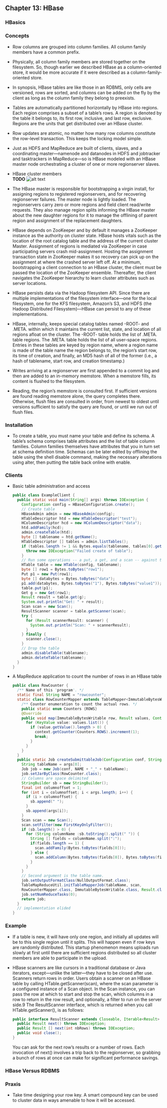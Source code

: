 ## Chapter 13: HBase

### HBasics

### Concepts

- Row columns are grouped into column families. All column family members have a common prefix.

- Physically, all column family members are stored together on the filesystem. So, though earlier we described HBase as a column-oriented store, it would be more accurate if it were described as a column-family-oriented store.

- In synopsis, HBase tables are like those in an RDBMS, only cells are versioned, rows are sorted, and columns can be added on the fly by the client as long as the column family they belong to preexists.

- Tables are automatically partitioned horizontally by HBase into regions. Each region comprises a subset of a table’s rows. A region is denoted by the table it belongs to, its first row, inclusive, and last row, exclusive. Regions are the units that get distributed over an HBase cluster.

- Row updates are atomic, no matter how many row columns constitute the row-level transaction. This keeps the locking model simple.

- Just as HDFS and MapReduce are built of clients, slaves, and a coordinating master—namenode and datanodes in HDFS and jobtracker and tasktrackers in MapReduce—so is HBase modeled with an HBase master node orchestrating a cluster of one or more regionserver slaves.

- HBase cluster members  
**TODO**
![alt text](img/fig_13_1_HBase.PNG)  

- The HBase master is responsible for bootstrapping a virgin install, for assigning regions to registered regionservers, and for recovering regionserver failures. The master node is lightly loaded. The regionservers carry zero or more regions and field client read/write requests. They also manage region splits informing the HBase master about the new daughter regions for it to manage the offlining of parent region and assignment of the replacement daughters.

- HBase depends on ZooKeeper and by default it manages a ZooKeeper instance as the authority on cluster state. HBase hosts vitals such as the location of the root catalog table and the address of the current cluster Master. Assignment of regions is mediated via ZooKeeper in case participating servers crash mid-assignment. Hosting the assignment transaction state in ZooKeeper makes it so recovery can pick up on the assignment at where the crashed server left off. At a minimum, bootstrapping a client connection to an HBase cluster, the client must be passed the location of the ZooKeeper ensemble. Thereafter, the client navigates the ZooKeeper hierarchy to learn cluster attributes such as server locations.

- HBase persists data via the Hadoop filesystem API. Since there are multiple implementations of the filesystem interface—one for the local filesystem, one for the KFS filesystem, Amazon’s S3, and HDFS (the Hadoop Distributed Filesystem)—HBase can persist to any of these implementations.

- HBase, internally, keeps special catalog tables named -ROOT- and .META. within which it maintains the current list, state, and location of all regions afloat on the cluster. The -ROOT- table holds the list of .META. table regions. The .META. table holds the list of all user-space regions. Entries in these tables are keyed by region name, where a region name is made of the table name the region belongs to, the region’s start row, its time of creation, and finally, an MD5 hash of all of the former (i.e., a hash of tablename, start row, and creation timestamp.)

- Writes arriving at a regionserver are first appended to a commit log and then are added to an in-memory memstore. When a memstore fills, its content is flushed to the filesystem.

- Reading, the region’s memstore is consulted first. If sufficient versions are found reading memstore alone, the query completes there. Otherwise, flush files are consulted in order, from newest to oldest until versions sufficient to satisfy the query are found, or until we run out of flush files.

### Installation

- To create a table, you must name your table and define its schema. A table’s schema comprises table attributes and the list of table column families. Column families themselves have attributes that you in turn set at schema definition time. Schemas can be later edited by offlining the table using the shell disable command, making the necessary alterations using alter, then putting the table back online with enable.

### Clients

- Basic table administration and access
  ```java
  public class ExampleClient {
    public static void main(String[] args) throws IOException {
      Configuration config = HBaseConfiguration.create();
      // Create table
      HBaseAdmin admin = new HBaseAdmin(config);
      HTableDescriptor htd = new HTableDescriptor("test");
      HColumnDescriptor hcd = new HColumnDescriptor("data");
      htd.addFamily(hcd);
      admin.createTable(htd);
      byte [] tablename = htd.getName();
      HTableDescriptor [] tables = admin.listTables();
      if (tables.length != 1 && Bytes.equals(tablename, tables[0].getName())) {
        throw new IOException("Failed create of table");
      }
      // Run some operations -- a put, a get, and a scan -- against the table.
      HTable table = new HTable(config, tablename);
      byte [] row1 = Bytes.toBytes("row1");
      Put p1 = new Put(row1);
      byte [] databytes = Bytes.toBytes("data");
      p1.add(databytes, Bytes.toBytes("1"), Bytes.toBytes("value1"));
      table.put(p1);
      Get g = new Get(row1);
      Result result = table.get(g);
      System.out.println("Get: " + result);
      Scan scan = new Scan();
      ResultScanner scanner = table.getScanner(scan);
      try {
        for (Result scannerResult: scanner) {
          System.out.println("Scan: " + scannerResult);
        }
      } finally {
        scanner.close();
      }
      // Drop the table
      admin.disableTable(tablename);
      admin.deleteTable(tablename);
    }
  }
  ```

- A MapReduce application to count the number of rows in an HBase table
  ```java
  public class RowCounter {
    /** Name of this 'program'. */
    static final String NAME = "rowcounter";
    static class RowCounterMapper extends TableMapper<ImmutableBytesWritable, Result> {
      /** Counter enumeration to count the actual rows. */
      public static enum Counters {ROWS}
      @Override
      public void map(ImmutableBytesWritable row, Result values, Context context) throws IOException {
        for (KeyValue value: values.list()) {
          if (value.getValue().length > 0) {
            context.getCounter(Counters.ROWS).increment(1);
            break;
          }
        }
      }
    }
    public static Job createSubmittableJob(Configuration conf, String[] args) throws IOException {
      String tableName = args[0];
      Job job = new Job(conf, NAME + "_" + tableName);
      job.setJarByClass(RowCounter.class);
      // Columns are space delimited
      StringBuilder sb = new StringBuilder();
      final int columnoffset = 1;
      for (int i = columnoffset; i < args.length; i++) {
        if (i > columnoffset) {
          sb.append(" ");
        }
        sb.append(args[i]);
      }
      Scan scan = new Scan();
      scan.setFilter(new FirstKeyOnlyFilter());
      if (sb.length() > 0) {
        for (String columnName :sb.toString().split(" ")) {
          String [] fields = columnName.split(":");
          if(fields.length == 1) {
            scan.addFamily(Bytes.toBytes(fields[0]));
          } else {
            scan.addColumn(Bytes.toBytes(fields[0]), Bytes.toBytes(fields[1]));
          }
        }
      }
      // Second argument is the table name.
      job.setOutputFormatClass(NullOutputFormat.class);
      TableMapReduceUtil.initTableMapperJob(tableName, scan,
      RowCounterMapper.class, ImmutableBytesWritable.class, Result.class, job);
      job.setNumReduceTasks(0);
      return job;
    }
    // implementation elided
  }
  ```

### Example

- If a table is new, it will have only one region, and initially all updates will be to this single region until it splits. This will happen even if row keys are randomly distributed. This startup phenomenon means uploads run slowly at first until there are sufficient regions distributed so all cluster members are able to participate in the upload.

- HBase scanners are like cursors in a traditional database or Java iterators, except—unlike the latter—they have to be closed after use. Scanners return rows in order. Users obtain a scanner on an HBase table by calling HTable.getScanner(scan), where the scan parameter is a configured instance of a Scan object. In the Scan instance, you can pass the row at which to start and stop the scan, which columns in a row to return in the row result, and optionally, a filter to run on the server side.9 The ResultScanner interface, which is returned when you call HTable.getScanner(), is as follows:
  ```java
  public interface ResultScanner extends Closeable, Iterable<Result> {
    public Result next() throws IOException;
    public Result [] next(int nbRows) throws IOException;
    public void close();
  }
  ```
	You can ask for the next row’s results or a number of rows. Each invocation of next() involves a trip back to the regionserver, so grabbing a bunch of rows at once can make for significant performance savings.

### HBase Versus RDBMS

### Praxis

- Take time designing your row key. A smart compound key can be used to cluster data in ways amenable to how it will be accessed.
